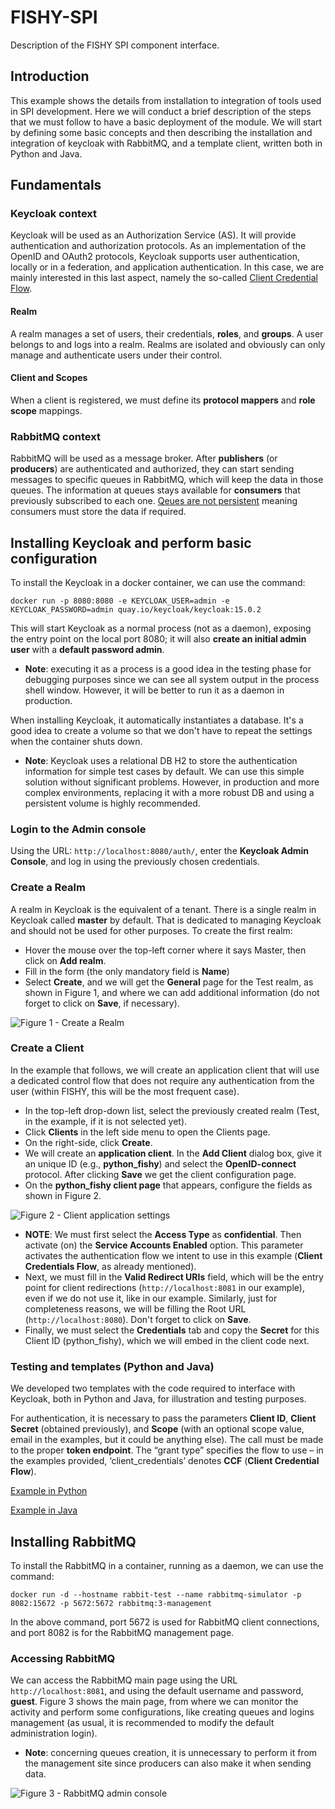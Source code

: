 # FISHY-SPI
Description of the FISHY SPI component interface.
## Introduction
This example shows the details from installation to integration of tools used in SPI development. Here we will conduct a brief description of the steps that we must follow to have a basic deployment of the module.
We will start by defining some basic concepts and then describing the installation and integration of keycloak with RabbitMQ, and a template client, written both in Python and Java.
## Fundamentals
### Keycloak context
Keycloak will be used as an Authorization Service (AS). It will provide authentication and authorization protocols. As an implementation of the OpenID and OAuth2 protocols, Keycloak supports user authentication, locally or in a federation, and application authentication. In this case, we are mainly interested in this last aspect, namely the so-called [Client Credential Flow](https://auth0.com/docs/authorization/flows/client-credentials-flow).
#### Realm
A realm manages a set of users, their credentials, **roles**, and **groups**. A user belongs to and logs into a realm. Realms are isolated and obviously can only manage and authenticate users under their control.
#### Client and Scopes
When a client is registered, we must define its **protocol mappers** and **role scope** mappings.
### RabbitMQ context
RabbitMQ will be used as a message broker. After **publishers** (or **producers**) are authenticated and authorized, they can start sending messages to specific queues in RabbitMQ, which will keep the data in those queues. The information at queues stays available for **consumers** that previously subscribed to each one. <u>Qeues are not persistent</u> meaning consumers must store the data if required.
## Installing Keycloak and perform basic configuration
To install the Keycloak in a docker container, we can use the command:

```docker run -p 8080:8080 -e KEYCLOAK_USER=admin -e KEYCLOAK_PASSWORD=admin quay.io/keycloak/keycloak:15.0.2```

This will start Keycloak as a normal process (not as a daemon), exposing the entry point on the local port 8080; it will also **create an initial admin user** with a **default password admin**.
- **Note**: executing it as a process is a good idea in the testing phase for debugging purposes since we can see all system output in the process shell window. However, it will be better to run it as a daemon in production.

When installing Keycloak, it automatically instantiates a database. It's a good idea to create a volume so that we don't have to repeat the settings when the container shuts down.
- **Note**: Keycloak uses a relational DB H2 to store the authentication information for simple test cases by default. We can use this simple solution without significant problems. However, in production and more complex environments, replacing it with a more robust DB and using a persistent volume is highly recommended.

### Login to the Admin console
Using the URL: ```http://localhost:8080/auth/```, enter the **Keycloak Admin Console**, and log in using the previously chosen credentials.
### Create a Realm
A realm in Keycloak is the equivalent of a tenant. There is a single realm in Keycloak called **master** by default. That is dedicated to managing Keycloak and should not be used for other purposes. To create the first realm:
- Hover the mouse over the top-left corner where it says Master, then click on **Add realm**. 
- Fill in the form (the only mandatory field is **Name**) 
- Select **Create**, and we will get the **General** page for the Test realm, as shown in Figure 1, and where we can add additional information (do not forget to click on **Save**, if necessary).

![Figure 1 - Create a Realm](images/Figure1.png)

### Create a Client
In the example that follows, we will create an application client that will use a dedicated control flow that does not require any authentication from the user (within FISHY, this will be the most frequent case).
- In the top-left drop-down list, select the previously created realm (Test, in the example, if it is not selected yet).
- Click **Clients** in the left side menu to open the Clients page.
- On the right-side, click **Create**.
- We will create an **application client**. In the **Add Client** dialog box, give it an unique ID (e.g., **python_fishy**) and select the **OpenID-connect** protocol. After clicking **Save** we get the client configuration page.
- On the **python_fishy client page** that appears, configure the fields as shown in Figure 2.

![Figure 2 - Client application settings](images/Figure2.png)

- **NOTE**: We must first select the **Access Type** as **confidential**. Then activate (on) the **Service Accounts Enabled** option. This parameter activates the authentication flow we intent to use in this example (**Client Credentials Flow**, as already mentioned).
- Next, we must fill in the **Valid Redirect URIs** field, which will be the entry point for client redirections (```http://localhost:8081``` in our example), even if we do not use it, like in our example. Similarly, just for completeness reasons, we will be filling the Root URL (```http://localhost:8080```).  Don't forget to click on **Save**.
- Finally, we must select the **Credentials** tab and copy the **Secret** for this Client ID (python_fishy), which we will embed in the client code next.

### Testing and templates (Python and Java)
We developed two templates with the code required to interface with Keycloak, both in Python and Java, for illustration and testing purposes.

For authentication, it is necessary to pass the parameters **Client ID**, **Client Secret** (obtained previously), and **Scope** (with an optional scope value, email in the examples, but it could be anything else). The call must be made to the proper **token endpoint**. The “grant type” specifies the flow to use – in the examples provided, ‘client_credentials’ denotes **CCF** (**Client Credential Flow**).

[Example in Python](FISHY-ccflow-ex.py)

[Example in Java](FISHY-ccflow-ex.java)

## Installing RabbitMQ
To install the RabbitMQ in a container, running as a daemon, we can use the command:

```docker run -d --hostname rabbit-test --name rabbitmq-simulator -p 8082:15672 -p 5672:5672 rabbitmq:3-management```

In the above command, port 5672 is used for RabbitMQ client connections, and port 8082 is for the RabbitMQ management page.

### Accessing RabbitMQ

We can access the RabbitMQ main page using the URL ```http://localhost:8081```, and using the default username and password, **guest**. Figure 3 shows the main page, from where we can monitor the activity and perform some configurations, like creating queues and logins management (as usual, it is recommended to modify the default administration login).
- **Note**: concerning queues creation, it is unnecessary to perform it from the management site since producers can also make it when sending data.

![Figure 3 - RabbitMQ admin console](images/Figure3.png)

